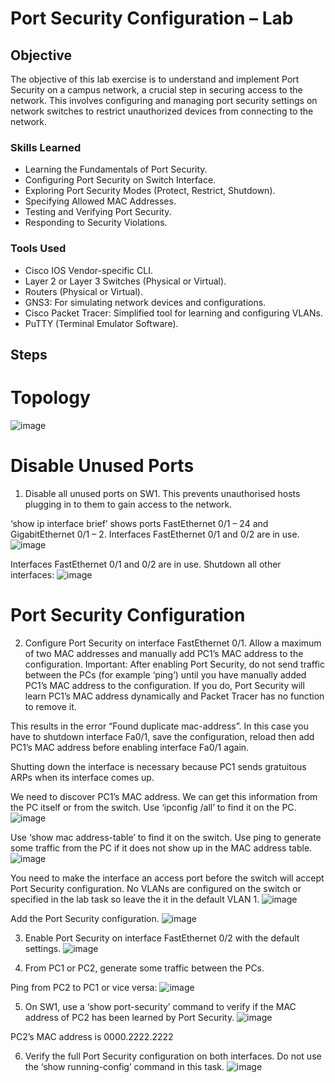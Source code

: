 # Port Security Configuration – Lab 

## Objective

The objective of this lab exercise is to understand and implement Port Security on a campus network, a crucial step in securing access to the network. This involves configuring and managing port security settings on network switches to restrict unauthorized devices from connecting to the network. 

### Skills Learned

- Learning the Fundamentals of Port Security.
- Configuring Port Security on Switch Interface.
- Exploring Port Security Modes (Protect, Restrict, Shutdown).
- Specifying Allowed MAC Addresses.
- Testing and Verifying Port Security.
- Responding to Security Violations.


### Tools Used

- Cisco IOS Vendor-specific CLI.
- Layer 2 or Layer 3 Switches (Physical or Virtual).
- Routers (Physical or Virtual).
- GNS3: For simulating network devices and configurations.
- Cisco Packet Tracer: Simplified tool for learning and configuring VLANs.
- PuTTY (Terminal Emulator Software).


## Steps

# Topology
![image](https://github.com/user-attachments/assets/99bc06cd-999c-4fbf-93c4-8168e59bfae3)
 

# Disable Unused Ports

1) Disable all unused ports on SW1. This prevents unauthorised hosts
plugging in to them to gain access to the network.

‘show ip interface brief’ shows ports FastEthernet 0/1 – 24 and GigabitEthernet 0/1 – 2. Interfaces FastEthernet 0/1 and 0/2 are in use.
 ![image](https://github.com/user-attachments/assets/efbd75eb-a4ba-4f57-a309-24f2084d6db5)

Interfaces FastEthernet 0/1 and 0/2 are in use. Shutdown all other interfaces:
![image](https://github.com/user-attachments/assets/1b558964-b243-4296-bc37-102858a2e279)
 

# Port Security Configuration

2) Configure Port Security on interface FastEthernet 0/1. Allow a maximum of two MAC addresses and manually add PC1’s MAC address to the configuration.
Important: After enabling Port Security, do not send traffic between the PCs (for example ‘ping’) until you have manually added PC1’s MAC address to the configuration. If you do, Port Security will learn PC1’s MAC address dynamically and Packet Tracer has no function to remove it.

This results in the error “Found duplicate mac-address”. In this case you have to shutdown interface Fa0/1, save the configuration, reload then add
PC1’s MAC address before enabling interface Fa0/1 again.

Shutting down the interface is necessary because PC1 sends gratuitous ARPs when its interface comes up.

We need to discover PC1’s MAC address. We can get this information from the PC itself or from the switch. Use ‘ipconfig /all’ to find it on the PC.
![image](https://github.com/user-attachments/assets/2a34d64b-2d40-4caf-a761-024784ab642f)
 

Use ‘show mac address-table’ to find it on the switch. Use ping to generate some traffic from the PC if it does not show up in the MAC address table.
![image](https://github.com/user-attachments/assets/274fff83-c354-4559-88d0-f9f6b721dd31)
 

You need to make the interface an access port before the switch will accept Port Security configuration. No VLANs are configured on the switch or specified in the lab task so leave the it in the default VLAN 1.
![image](https://github.com/user-attachments/assets/72f3e45d-78b3-4597-a39a-d7d4c62c8f3a)

 
Add the Port Security configuration.
![image](https://github.com/user-attachments/assets/7a0672a5-85e9-4d6a-a226-9e0227db601c)

 

3) Enable Port Security on interface FastEthernet 0/2 with the default settings.
![image](https://github.com/user-attachments/assets/a49638d6-577f-425e-8de6-8cca0572d5be)
 

4) From PC1 or PC2, generate some traffic between the PCs.

Ping from PC2 to PC1 or vice versa:
![image](https://github.com/user-attachments/assets/20b4aafd-07e7-42f5-8af2-45213abd7802)
 

5) On SW1, use a ‘show port-security’ command to verify if the MAC address of PC2 has been learned by Port Security.
![image](https://github.com/user-attachments/assets/bd05e274-6a87-4fde-b625-f59dbc42c983)
 
PC2’s MAC address is 0000.2222.2222

6) Verify the full Port Security configuration on both interfaces. Do not use
the ‘show running-config’ command in this task.
![image](https://github.com/user-attachments/assets/71407703-63b6-4f46-bb24-1d201016eb67)

